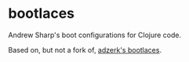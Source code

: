 # bootlaces
Andrew Sharp's boot configurations for Clojure code.

Based on, but not a fork of,
[adzerk's bootlaces](https://github.com/adzerk-oss/bootlaces).

